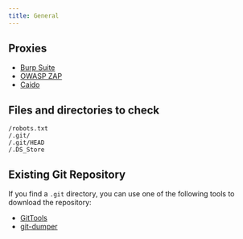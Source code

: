 ```yaml
---
title: General
---
```


## Proxies
- [Burp Suite](https://portswigger.net/burp)
- [OWASP ZAP](https://www.zaproxy.org/)
- [Caido](https://www.caido.io/)

## Files and directories to check
``` text
/robots.txt
/.git/
/.git/HEAD
/.DS_Store
```

## Existing Git Repository
If you find a `.git` directory, you can use one of the following tools to download the repository:
- [GitTools](https://github.com/internetwache/GitTools)
- [git-dumper](https://github.com/arthaud/git-dumper)
